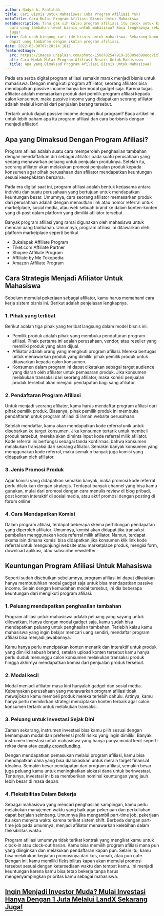 ```yaml
---
author: Nadya A. Faatihah
title: Cari Bisnis Untuk Mahasiswa? Coba Program Afiliasi Yuk!
metaTitle: Cara Mulai Program Afiliasi Bisnis Untuk Mahasiswa
metaDescription: Tahu gak sih kalau program afiliasi itu cocok untuk kamu yang
  cari uang tambahan lewat bisnis untuk mahasiswa? Baca lengkapnya sekarang
  juga!
intro: Gak usah bingung cari ide bisnis untuk mahasiswa. Sekarang kamu bisa
  dapat uang tambahan dengan ikutan program afiliasi.
date: 2022-05-30T07:28:14.161Z
featuredImage:
  src: https://images.unsplash.com/photo-1588702547919-26089e690ecc?ixlib=rb-1.2.1&ixid=MnwxMjA3fDB8MHxwaG90by1wYWdlfHx8fGVufDB8fHx8&auto=format&fit=crop&w=870&q=80
  alt: Cara Mudah Mulai Program Afiliasi Bisnis Untuk Mahasiswa
  title: Apa yang Dimaksud Program Afiliasi Bisnis Untuk Mahasiswa?
---
```

<!--StartFragment-->

Pada era serba digital program afiliasi semakin marak menjadi bisnis untuk mahasiswa. Dengan mengikuti program affiliator, seorang afiliator bisa mendapatkan passive income hanya bermodal gadget saja. Karena tugas afiliator adalah memasarkan produk dari pemilik program afiliasi kepada calon konsumen, maka passive income yang didapatkan seorang afiliator adalah melalui komisi dari penjualan barang tersebut.



Tertarik untuk dapat passive income dengan ikut program? Baca artikel ini untuk lebih paham apa itu program afiliasi dan cara berbisnis dengan menjadi afiliator!



## Apa yang Dimaksud Dengan Program Afiliasi?

Program afiliasi adalah suatu cara memperoleh penghasilan tambahan dengan mendaftarkan diri sebagai afiliator pada suatu perusahaan yang sedang menawarkan peluang untuk penjualan produknya. Setelah itu, seorang afiliator akan melakukan promosi penjualan produk kepada konsumen agar pihak perusahaan dan afiliator mendapatkan keuntungan sesuai kesepakatan bersama.



Pada era digital saat ini, program afiliasi adalah bentuk kerjasama antara individu dan suatu perusahaan yang bertujuan untuk mendapatkan keuntungan besar. Umumnya, cara seorang afiliator memasarkan produk dari perusahaan adalah dengan menautkan link atau nomor referral untuk marketplace, sosial media, atau web sebuah brand ke dalam konten-konten yang di-post dalam platform yang dimiliki afiliator tersebut.



Banyak program afiliasi yang ramai digunakan oleh mahasiswa untuk mencari uang tambahan. Umumnya, program afiliasi ini ditawarkan oleh platform marketplace seperti berikut

* Bukalapak Affiliate Program
* Tiket.com Affiliate Partner
* Shopee Affiliate Program
* Affiliate by Me Tokopedia
* Amazon Affiliate Program



## Cara Strategis Menjadi Afiliator Untuk Mahasiswa

Sebelum memulai pekerjaan sebagai afiliator, kamu harus memahami cara kerja sistem bisnis ini. Berikut adalah penjelasan lengkapnya.

### 1. Pihak yang terlibat 

Berikut adalah tiga pihak yang terlibat langsung dalam model bisnis ini:

* Pemilik produk adalah pihak yang membuka pendaftaran program afiliasi. Pihak pertama ini adalah perusahaan, vendor, atau reseller yang memiliki produk yang akan dijual. 
* Afiliator adalah orang yang mengikuti program afiliasi. Mereka bertugas untuk menawarkan produk yang dimiliki pihak pemilik produk untuk ditawarkan kepada calon konsumen.
* Konsumen dalam program ini dapat dikatakan sebagai target audience yang diarah oleh afiliator untuk pemasaran produk. Jika konsumen melakukan transaksi dari seorang afiliator, maka komisi penjualan produk tersebut akan menjadi pendapatan bagi sang afiliator.

### 2. Pendaftaran Program Afiliasi

Untuk menjadi seorang afiliator, kamu harus mendaftar program afiliasi dari pihak pemilik produk. Biasanya, pihak pemilik produk ini membuka pendaftaran untuk program afiliasi di laman website perusahaan. 



Setelah mendaftar, kamu akan mendapatkan kode referral unik untuk disebarkan ke target konsumen. Jika konsumen tertarik untuk membeli produk tersebut, mereka akan diminta input kode referral milik afiliator. Kode referral ini berfungsi sebagai tanda konfirmasi bahwa konsumen melakukan transaksi dari seorang afiliator. Semakin banyak konsumen yang menggunakan kode referral, maka semakin banyak juga komisi yang didapatkan oleh afiliator.

### 3. Jenis Promosi Produk

Agar komisi yang didapatkan semakin banyak, maka promosi kode referral perlu dilakukan dengan strategis. Terdapat banyak channel yang bisa kamu gunakan, mulai dari promosi dengan cara menulis review di blog pribadi, post konten interaktif di sosial media, atau aktif promosi dengan posting di forum online.

### 4. Cara Mendapatkan Komisi

Dalam program afiliasi, terdapat beberapa skema perhitungan pendapatan yang diperoleh afiliator. Umumnya, komisi akan didapat jika transaksi pembelian menggunakan kode referral milik afiliator. Namun, terdapat skema lain dimana komisi bisa didapatkan jika konsumen klik link kode referral untuk mengunjungi website atau marketplace produk, mengisi form, download aplikasi, atau subscribe newsletter.



## Keuntungan Program Afiliasi Untuk Mahasiswa

Seperti sudah disebutkan sebelumnya, program afiliasi ini dapat dikatakan hanya membutuhkan modal gadget saja untuk bisa mendapatkan passive income. Selain dengan kemudahan modal tersebut, ini dia beberapa keuntungan dari mengikuti program afiliasi.

### 1. Peluang mendapatkan penghasilan tambahan

Program afiliasi untuk mahasiswa adalah peluang yang sayang untuk dilewatkan. Hanya dengan modal gadget saja, kamu sudah bisa mendapatkan peluang untuk penghasilan tambahan. Terlebih kalau kamu mahasiswa yang ingin belajar mencari uang sendiri, mendaftar program afiliasi bisa menjadi jawabannya.



Kamu hanya perlu menciptakan konten menarik dan interaktif untuk produk yang dimiliki sebuah brand, setelah upload konten tersebut kamu hanya perlu duduk menunggu calon konsumen melakukan transaksi produk hingga akhirnya mendapatkan komisi dari penjualan produk tersebut.

### 2. Modal kecil

Modal menjadi afiliator masa kini hanyalah gadget dan sosial media. Kebanyakan perusahaan yang menawarkan program afiliasi tidak mewajibkan kamu membeli produk mereka terlebih dahulu. Artinya, kamu hanya perlu memikirkan strategi menciptakan konten terbaik agar calon konsumen tertarik untuk melakukan transaksi. 

### 3. Peluang untuk Investasi Sejak Dini

Zaman sekarang, instrumen investasi bisa kamu pilih sesuai dengan kemampuan modal dan preferensi profil risiko yang ingin dimiliki. Banyak instrumen investasi untuk mahasiswa yang hanya punya modal kecil seperti reksa dana atau [equity crowdfunding](https://landx.id/).



Dengan mendapatkan pemasukan melalui program afiliasi, kamu bisa mendapatkan dana yang bisa dialokasikan untuk meraih target finansial idealmu. Semakin besar pendapatan dari program afiliasi, semakin besar juga peluang kamu untuk meningkatkan alokasi dana untuk berinvestasi. Tentunya, investasi ini bisa memberikan nominal keuntungan yang jauh lebih besar di masa depan.

### 4. Fleksibilitas Dalam Bekerja

Sebagai mahasiswa yang mencari penghasilan sampingan, kamu perlu melakukan manajemen waktu yang baik agar pekerjaan dan perkuliahan dapat berjalan seimbang. Umumnya jika mengambil part-time job, pekerjaan itu akan menyita waktu karena terikat sistem shift. Berbeda dengan part-time job pada umumnya, menjadi afiliator menawarkan kelebihan dalam fleksibilitas waktu.



Program afiliasi umumnya tidak terikat kontrak yang mengikat kamu untuk clock-in atau clock-out harian. Kamu bisa memilih program afiliasi mana pun yang diinginkan dan melakukan pendaftaran kapan pun. Selain itu, kamu bisa melakukan kegiatan promosinya dari kos, rumah, atau pun cafe. Dengan ini, kamu memiliki fleksibilitas kapan akan memulai promosi tersebut sesuai dengan ketersediaan waktu dan tempat kamu. Ini menjadi keuntungan karena kamu bisa tetap bekerja tanpa harus mengenyampingkan prioritas kamu sebagai mahasiswa.



## [Ingin Menjadi Investor Muda? Mulai Investasi Hanya Dengan 1 Juta Melalui LandX Sekarang Juga!](https://landx.id/project/?utm_source=Blog&utm_medium=organic+keyword&utm_campaign=blog&utm_id=Blog)

<!--EndFragment-->
